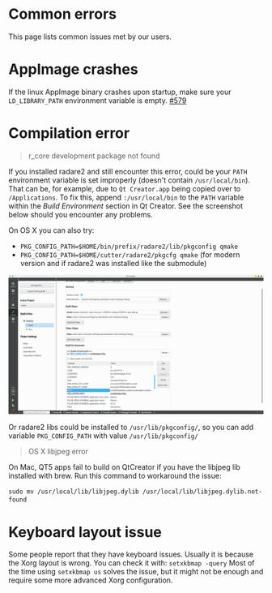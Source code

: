 # Common errors

This page lists common issues met by our users.

# AppImage crashes

If the linux AppImage binary crashes upon startup, make sure your `LD_LIBRARY_PATH` environment variable is empty. [#579](https://github.com/radareorg/cutter/issues/579)

# Compilation error
> r_core development package not found

If you installed radare2 and still encounter this error, could be your `PATH` environment variable is set improperly (doesn't contain `/usr/local/bin`). That can be, for example, due to `Qt Creator.app` being copied over to `/Applications`.
To fix this, append `:/usr/local/bin` to the `PATH` variable within the *Build Environment* section in Qt Creator. See the screenshot below should you encounter any problems.

On OS X you can also try:

- `PKG_CONFIG_PATH=$HOME/bin/prefix/radare2/lib/pkgconfig qmake`
- `PKG_CONFIG_PATH=$HOME/cutter/radare2/pkgcfg qmake` (for modern version and if radare2 was installed like the submodule)

![PATH variable settings](images/cutter_path_settings.png)

Or radare2 libs could be installed to `/usr/lib/pkgconfig/`, so you can add variable `PKG_CONFIG_PATH` with value `/usr/lib/pkgconfig/`

> OS X libjpeg error

On Mac, QT5 apps fail to build on QtCreator if you have the libjpeg lib installed with brew. Run this command to workaround the issue:
```
sudo mv /usr/local/lib/libjpeg.dylib /usr/local/lib/libjpeg.dylib.not-found
```

# Keyboard layout issue
Some people report that they have keyboard issues. Usually it is because the Xorg layout is wrong. You can check it with:
```setxkbmap -query``` Most of the time using ```setxkbmap us``` solves the issue, but it might not be enough and require some more advanced Xorg configuration. 
